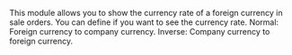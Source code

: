 This module allows you to show the currency rate of a foreign currency
in sale orders. You can define if you want to see the currency rate.
Normal: Foreign currency to company currency. Inverse: Company currency
to foreign currency.
